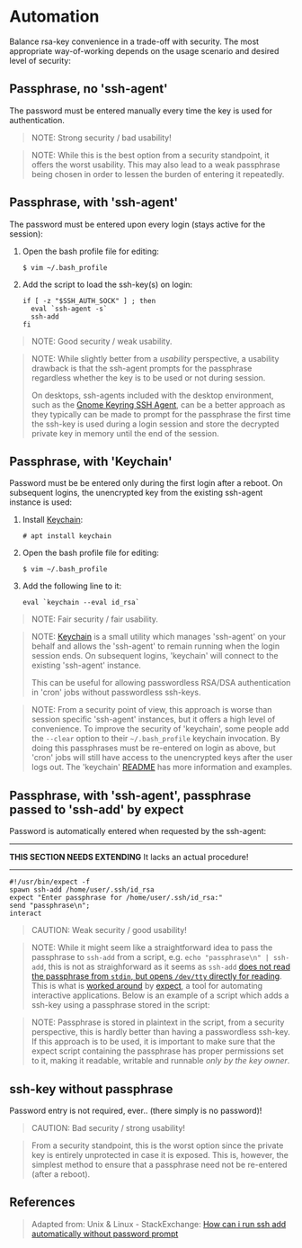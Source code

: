 # Automation

Balance rsa-key convenience in a trade-off with security. The most appropriate way-of-working depends on the usage scenario and desired level of security:

## Passphrase, no 'ssh-agent'

The password must be entered manually every time the key is used for authentication.

> NOTE: Strong security / bad usability!

> NOTE: While this is the best option from a security standpoint, it offers the worst usability. This may also lead to a weak passphrase being chosen in order to lessen the burden of entering it repeatedly.

## Passphrase, with 'ssh-agent'

The password must be entered upon every login (stays active for the session):

1. Open the bash profile file for editing:

	```
	$ vim ~/.bash_profile
	```

2. Add the script to load the ssh-key(s) on login:

	```shell
	if [ -z "$SSH_AUTH_SOCK" ] ; then
	  eval `ssh-agent -s`
	  ssh-add
	fi
	```

> NOTE: Good security / weak usability.

> NOTE: While slightly better from a _usability_ perspective, a usability drawback is that the ssh-agent prompts for the passphrase regardless whether the key is to be used or not during session.
>
> On desktops, ssh-agents included with the desktop environment, such as the [Gnome Keyring SSH Agent][1], can be a better approach as they typically can be made to prompt for the passphrase the first time the ssh-key is used during a login session and store the decrypted private key in memory until the end of the session.

## Passphrase, with 'Keychain'

Password must be be entered only during the first login after a reboot. On subsequent logins, the unencrypted key from the existing ssh-agent instance is used:

1. Install [Keychain][2]:

	```
	# apt install keychain
	```

2. Open the bash profile file for editing:

	```
	$ vim ~/.bash_profile
	```

3. Add the following line to it:

	```
	eval `keychain --eval id_rsa`
	```

> NOTE: Fair security / fair usability.

> NOTE: [Keychain][2] is a small utility which manages 'ssh-agent' on your behalf and allows the 'ssh-agent' to remain running when the login session ends. On subsequent logins, 'keychain' will connect to the existing 'ssh-agent' instance.
>
> This can be useful for allowing passwordless RSA/DSA authentication in 'cron' jobs without passwordless ssh-keys.

> NOTE: From a security point of view, this approach is worse than session specific 'ssh-agent' instances, but it offers a high level of convenience. To improve the security of 'keychain', some people add the `--clear` option to their `~/.bash_profile` keychain invocation. By doing this passphrases must be re-entered on login as above, but 'cron' jobs will still have access to the unencrypted keys after the user logs out. The 'keychain' [README][3] has more information and examples.


## Passphrase, with 'ssh-agent', passphrase passed to 'ssh-add' by expect

Password is automatically entered when requested by the ssh-agent:

-----

**THIS SECTION NEEDS EXTENDING**
It lacks an actual procedure!

-----

```shell
#!/usr/bin/expect -f
spawn ssh-add /home/user/.ssh/id_rsa
expect "Enter passphrase for /home/user/.ssh/id_rsa:"
send "passphrase\n";
interact
```

> CAUTION: Weak security / good usability!

> NOTE: While it might seem like a straightforward idea to pass the passphrase to `ssh-add` from a script, e.g. `echo "passphrase\n" | ssh-add`, this is not as straighforward as it seems as `ssh-add` [does not read the passphrase from `stdin`, but opens `/dev/tty` directly for reading][4]. This is what is [worked around][5] by [expect][6], a tool for automating interactive applications. Below is an example of a script which adds a ssh-key using a passphrase stored in the script:


> NOTE: Passphrase is stored in plaintext in the script, from a security perspective, this is hardly better than having a passwordless ssh-key. If this approach is to be used, it is important to make sure that the expect script containing the passphrase has proper permissions set to it, making it readable, writable and runnable _only by the key owner_.

## ssh-key without passphrase

Password entry is not required, ever.. (there simply is no password)!

> CAUTION: Bad security / strong usability!

> From a security standpoint, this is the worst option since the private key is entirely unprotected in case it is exposed. This is, however, the simplest method to ensure that a passphrase need not be re-entered (after a reboot).

## References

> Adapted from: Unix & Linux - StackExchange:
> [How can i run ssh add automatically without password prompt][7]


[1]:https://wiki.gnome.org/Projects/GnomeKeyring/Ssh
[2]:http://github.com/funtoo/keychain
[3]:www.funtoo.org/Keychain
[4]:http://superuser.com/questions/569432/why-can-i-see-password-prompts-through-redirecting-output
[5]:http://stackoverflow.com/questions/459182/using-expect-to-pass-a-password-to-ssh
[6]:http://expect.sourceforge.net/
[7]:https://unix.stackexchange.com/questions/90853/how-can-i-run-ssh-add-automatically-without-password-prompt/90869#90869

